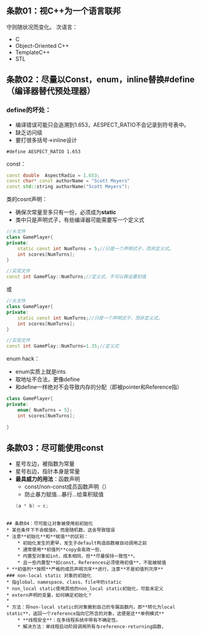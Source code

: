 ## 条款01：视C++为一个语言联邦
守则随状况而变化。
次语言：
* C
* Object-Oriented C++
* TemplateC++
* STL
## 条款02：尽量以Const，enum，inline替换#define（编译器替代预处理器）

### define的坏处：
* 编译错误可能只会追溯到1.653，AESPECT_RATIO不会记录到符号表中。
* 缺乏访问级
* 要打很多括号->inline设计
```
#define AESPECT_RATIO 1.653
```
const：
```c++
const double  AspectRadio = 1.653;
const char* const authorName = "Scott Meyers"
const std::string authorName("Scott Meyers");
```


类的cosnt声明：
* 确保次常量至多只有一份，必须成为**static**
* 类中只是声明式子，有些编译器可能需要写一个定义式
```c++
//头文件
class GamePlayer{
private:
	static const int NumTurns = 5;//只是一个声明式子，而非定义式。
	int scores[NumTurns];
}

//实现文件
const int GamePlay::NumTurns;//定义式，不可以再设置初值
```
或
```c++
//头文件
class GamePlayer{
private:
	static const int NumTurns;//只是一个声明式子，而非定义式。
	int scores[NumTurns];
}

//实现文件
const int GamePlay::NumTurns=1.35;//定义式
```
enum hack：
* enum实质上就是ints
* 取地址不合法，更像define
* 和define一样绝对不会导致内存的分配（即被pointer和Reference指）
```c++
class GamePlayer{
private:
	enum{ NumTurns = 5};
	int scores[NumTurns];
	
}
```

## 条款03：尽可能使用const
* 星号左边，被指数为常量
* 星号右边，指针本身是常量
* **最具威力的用法**：函数声明
	* const/non-const成员函数声明（）
	* 防止暴力赋值...暴行...给乘积赋值
  ```c++
  (a * b) = c;
```

## 条款04：尽可能让对象被使用前初始化
* 某些条件下不会赋值0，而是随机数，这会导致错误
* 注意**初始化**和**赋值**的区别：
	* 初始化发生的更早，发生于default构造函数被自动调用之前
	* 通常使用**初值列**copy会高效一些、
	* 内置型对象如int，成本相同，但**尽量保持一致性**。
	* 且一些内置型**如const，References必须使用初值**，不能被赋值
* **初值列**按照**严格的成员声明次序**进行，注意**不是初值列次序**
### non-local static 对象的初始化
* 指global、namespace、class、file中的static
* non_local static使用其他的non_local static初始化，可能未定义
* extern声明的变量，如何确定初始化？
* 
* 方法：将non-local static的对象搬到自己的专属函数内，即**转化为local static**，返回一个reference指向它所含的对象，这便是这**单例模式**
	* **线程安全**：在多线程系统中带有不确定性。
	* 解决方法：单线程启动阶段调用所有与reference-returning函数，